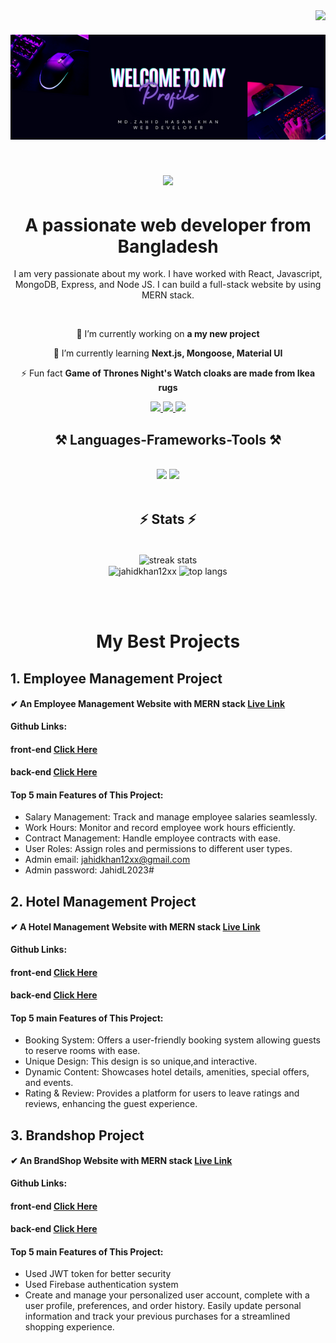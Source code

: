 
<img align="right" src="https://visitor-badge.laobi.icu/badge?page_id=page.id=jahidkhan12xx.jahidkhan12xx" />


<h1 align="center">
    <img style = "width:100vw" src="https://raw.githubusercontent.com/jahidkhan12xx/jahidkhan12xx/main/welcome%20to%20MY.png" />
</h1>
<h1 align="center">
    <img style = "width:100vw" src="https://readme-typing-svg.herokuapp.com/?font=Righteous&size=35&center=true&vCenter=true&width=500&height=70&duration=4000&lines=Hi+There!+👋;+I'm+Zahid+Khan!;" />
</h1>

<h1 align="center"> A passionate web developer from Bangladesh </h1>
<div align="center">
        
 I am very passionate about my work. I have worked with React, Javascript, MongoDB, Express, and Node JS. I can build a full-stack website by using MERN stack.
</div>



<div align="center">

    
<br/>
    


    
 🔭 I’m currently working on **a my new project**
 
 🌱 I’m currently learning **Next.js, Mongoose, Material UI**

⚡ Fun fact **Game of Thrones Night's Watch cloaks are made from Ikea rugs**

 
  <a href="mailto:jahidkhan12xx@gmail.com">
    <img src="https://img.shields.io/badge/Gmail-333333?style=for-the-badge&logo=gmail&logoColor=red" />
  </a>
  <a href="https://www.linkedin.com/in/md-zahid-hasan-khan-8a38711a6" target="_blank">
    <img src="https://img.shields.io/badge/LinkedIn-0077B5?style=for-the-badge&logo=linkedin&logoColor=white" target="_blank" />
  </a>
  <a href="https://jahidkhan-9ae0d.web.app/" target="_blank">
     <img src="https://img.shields.io/badge/Portfolio-FF5722?style=for-the-badge&logo=todoist&logoColor=white" target="_blank" /> <!-- sqlite, safari, google-chrome are other good icon options -->
  </a>
</div>


 
<h2 align="center">⚒️ Languages-Frameworks-Tools ⚒️</h2>
<br/>
<div align="center">
    <img src="https://skillicons.dev/icons?i=react,bootstrap,mui,html,css,vscode,github,figma,tailwind,git" />
    <img src="https://skillicons.dev/icons?i=nodejs,javascript,express,firebase,mongodb" /><br>
</div>

<br/>






<h2 align="center">⚡ Stats ⚡</h2>
<br>
<div align=center>
  <img width="50%" align="center" src="https://github-readme-streak-stats-salesp07.vercel.app/?user=jahidkhan12xx&count_private=true&theme=react&border_radius=10" alt="streak stats"/><br/>
    <img width="50%" align="center" src="https://github-readme-stats.vercel.app/api?username=jahidkhan12xx&show_icons=true&locale=en" alt="jahidkhan12xx" />
  <img width="50%" align="center" src="https://github-readme-stats-salesp07.vercel.app/api/top-langs/?username=jahidkhan12xx&hide=HTML&langs_count=8&layout=compact&theme=react&border_radius=10&size_weight=0.5&count_weight=0.5&exclude_repo=github-readme-stats" alt="top langs" />
</div>

<br/><br/>





<div align=center>
    
# My Best Projects

<div align=left>
    
    
    
## 1. Employee Management Project

#### ✔ An Employee Management Website with MERN stack [Live Link](https://programming-booth.web.app/)
**Github Links:**
#### front-end [Click Here](https://github.com/jahidkhan12xx/Employee-Management-Project-Client.git)
#### back-end [Click Here](https://github.com/jahidkhan12xx/Employee-Management-Project-Server.git)
#### Top 5 main Features of This Project:
- Salary Management: Track and manage employee salaries seamlessly.
- Work Hours: Monitor and record employee work hours efficiently.
- Contract Management: Handle employee contracts with ease.
- User Roles: Assign roles and permissions to different user types.
- Admin email: jahidkhan12xx@gmail.com
- Admin password: JahidL2023#



## 2. Hotel Management Project

#### ✔ A Hotel Management Website with MERN stack [Live Link](https://assignment-11-7ddcc.web.app/)
**Github Links:**
#### front-end [Click Here](https://github.com/jahidkhan12xx/roombooking.git)
#### back-end [Click Here](https://github.com/jahidkhan12xx/roombooking-server.git)
#### Top 5 main Features of This Project:
- Booking System: Offers a user-friendly booking system allowing guests to reserve rooms with ease.
- Unique Design: This design is so unique,and interactive.
- Dynamic Content: Showcases hotel details, amenities, special offers, and events.
- Rating & Review: Provides a platform for users to leave ratings and reviews, enhancing the guest experience.




## 3. Brandshop  Project

#### ✔ An BrandShop Website with MERN stack [Live Link](https://brand-shop-4b959.web.app/)
**Github Links:**
#### front-end [Click Here](https://github.com/jahidkhan12xx/brandShop.git)
#### back-end [Click Here](https://github.com/jahidkhan12xx/brandShop-server.git)
#### Top 5 main Features of This Project:
- Used JWT token for better security
- Used Firebase authentication system
- Create and manage your personalized user account, complete with a user profile, preferences, and order history.
Easily update personal information and track your previous purchases for a streamlined shopping experience.
</div>


</div>



